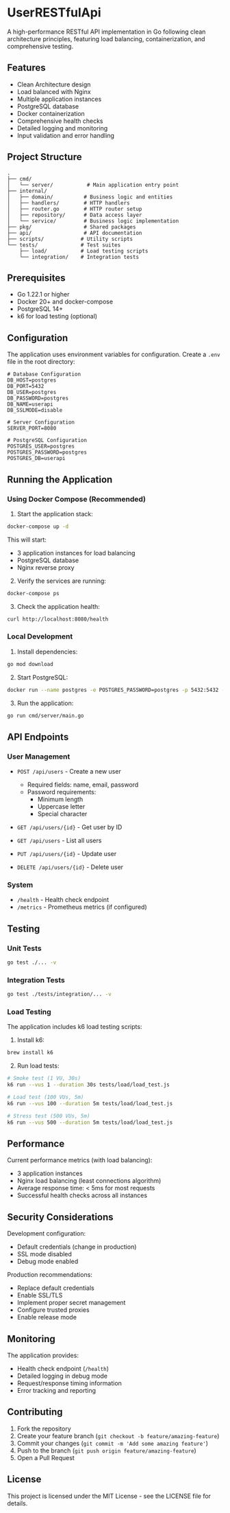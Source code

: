 # UserRESTfulApi

A high-performance RESTful API implementation in Go following clean architecture principles, featuring load balancing, containerization, and comprehensive testing.

## Features

- Clean Architecture design
- Load balanced with Nginx
- Multiple application instances
- PostgreSQL database
- Docker containerization
- Comprehensive health checks
- Detailed logging and monitoring
- Input validation and error handling

## Project Structure

```
.
├── cmd/
│   └── server/           # Main application entry point
├── internal/
│   ├── domain/          # Business logic and entities
│   ├── handlers/        # HTTP handlers
│   ├── router.go        # HTTP router setup
│   ├── repository/      # Data access layer
│   └── service/         # Business logic implementation
├── pkg/                 # Shared packages
├── api/                 # API documentation
├── scripts/            # Utility scripts
└── tests/              # Test suites
    ├── load/           # Load testing scripts
    └── integration/    # Integration tests
```

## Prerequisites

- Go 1.22.1 or higher
- Docker 20+ and docker-compose
- PostgreSQL 14+
- k6 for load testing (optional)

## Configuration

The application uses environment variables for configuration. Create a `.env` file in the root directory:

```env
# Database Configuration
DB_HOST=postgres
DB_PORT=5432
DB_USER=postgres
DB_PASSWORD=postgres
DB_NAME=userapi
DB_SSLMODE=disable

# Server Configuration
SERVER_PORT=8080

# PostgreSQL Configuration
POSTGRES_USER=postgres
POSTGRES_PASSWORD=postgres
POSTGRES_DB=userapi
```

## Running the Application

### Using Docker Compose (Recommended)

1. Start the application stack:
```bash
docker-compose up -d
```

This will start:
- 3 application instances for load balancing
- PostgreSQL database
- Nginx reverse proxy

2. Verify the services are running:
```bash
docker-compose ps
```

3. Check the application health:
```bash
curl http://localhost:8080/health
```

### Local Development

1. Install dependencies:
```bash
go mod download
```

2. Start PostgreSQL:
```bash
docker run --name postgres -e POSTGRES_PASSWORD=postgres -p 5432:5432 -d postgres:16-alpine
```

3. Run the application:
```bash
go run cmd/server/main.go
```

## API Endpoints

### User Management
- `POST /api/users` - Create a new user
  - Required fields: name, email, password
  - Password requirements:
    * Minimum length
    * Uppercase letter
    * Special character

- `GET /api/users/{id}` - Get user by ID
- `GET /api/users` - List all users
- `PUT /api/users/{id}` - Update user
- `DELETE /api/users/{id}` - Delete user

### System
- `/health` - Health check endpoint
- `/metrics` - Prometheus metrics (if configured)

## Testing

### Unit Tests
```bash
go test ./... -v
```

### Integration Tests
```bash
go test ./tests/integration/... -v
```

### Load Testing

The application includes k6 load testing scripts:

1. Install k6:
```bash
brew install k6
```

2. Run load tests:
```bash
# Smoke test (1 VU, 30s)
k6 run --vus 1 --duration 30s tests/load/load_test.js

# Load test (100 VUs, 5m)
k6 run --vus 100 --duration 5m tests/load/load_test.js

# Stress test (500 VUs, 5m)
k6 run --vus 500 --duration 5m tests/load/load_test.js
```

## Performance

Current performance metrics (with load balancing):
- 3 application instances
- Nginx load balancing (least connections algorithm)
- Average response time: < 5ms for most requests
- Successful health checks across all instances

## Security Considerations

Development configuration:
- Default credentials (change in production)
- SSL mode disabled
- Debug mode enabled

Production recommendations:
- Replace default credentials
- Enable SSL/TLS
- Implement proper secret management
- Configure trusted proxies
- Enable release mode

## Monitoring

The application provides:
- Health check endpoint (`/health`)
- Detailed logging in debug mode
- Request/response timing information
- Error tracking and reporting

## Contributing

1. Fork the repository
2. Create your feature branch (`git checkout -b feature/amazing-feature`)
3. Commit your changes (`git commit -m 'Add some amazing feature'`)
4. Push to the branch (`git push origin feature/amazing-feature`)
5. Open a Pull Request

## License

This project is licensed under the MIT License - see the LICENSE file for details.
